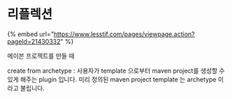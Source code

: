 # 리플렉션



{% embed url="https://www.lesstif.com/pages/viewpage.action?pageId=21430332" %}

메이븐 프로젝트를 만들 때 

create from archetype : 사용자가 template 으로부터 maven project를 생성할 수 있게 해주는 plugin 입니다. 미리 정의된 maven project template 는 archetype 이라고 불립니다.







